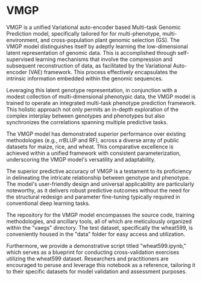 # VMGP
VMGP is a unified Variational auto-encoder based Multi-task Genomic Prediction model, specifically tailored for for multi-phenotype, multi-environment, and cross-population plant genomic selection (GS). The VMGP model distinguishes itself by adeptly learning the low-dimensional latent representation of genomic data. This is accomplished through self-supervised learning mechanisms that involve the compression and subsequent reconstruction of data, as facilitated by the Variational Auto-encoder (VAE) framework. This process effectively encapsulates the intrinsic information embedded within the genomic sequences.

 
Leveraging this latent genotype representation, in conjunction with a modest collection of multi-dimensional phenotypic data, the VMGP model is trained to operate an integrated multi-task phenotype prediction framework. This holistic approach not only permits an in-depth exploration of the complex interplay between genotypes and phenotypes but also synchronizes the correlations spanning multiple predictive tasks. 

 
The VMGP model has demonstrated superior performance over existing methodologies (e.g., rrBLUP and RF), across a diverse array of public datasets for maize, rice, and wheat. This comparative excellence is achieved within a unified framework with consistent parameterization, underscoring the VMGP model's versatility and adaptability.

 
The superior predictive accuracy of VMGP is a testament to its proficiency in delineating the intricate relationship between genotype and phenotype. The model's user-friendly design and universal applicability are particularly noteworthy, as it delivers robust predictive outcomes without the need for the structural redesign and parameter fine-tuning typically required in conventional deep learning tasks.


The repository for the VMGP model encompasses the source code, training methodologies, and ancillary tools, all of which are meticulously organized within the "vaegs" directory. The test dataset, specifically the wheat599, is conveniently housed in the "data" folder for easy access and utilization.

 
Furthermore, we provide a demonstrative script titled "wheat599.ipynb," which serves as a blueprint for conducting cross-validation exercises utilizing the wheat599 dataset. Researchers and practitioners are encouraged to peruse and leverage this notebook as a reference, tailoring it to their specific datasets for model validation and assessment purposes.

